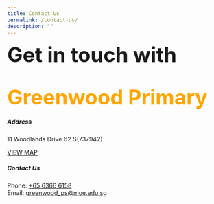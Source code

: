 ```yaml
---
title: Contact Us
permalink: /contact-us/
description: ""
---
```

<font size="32"><b>Get in touch with  </b></font>

<font size="32" color="orange" ><b>Greenwood Primary</b></font>
=====================================

##### **Address**
11 Woodlands Drive 62
S(737942)

[VIEW MAP](https://maps.google.com/maps?q=11+Woodlands+Drive+62++S(737942)) 

##### **Contact Us**
Phone: [+65 6366 6158](tel:+6563666158)   
Email: [greenwood\_ps@moe.edu.sg](mailto:greenwood_ps@moe.edu.sg)
